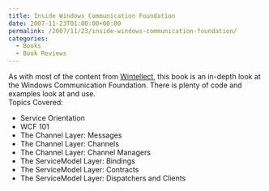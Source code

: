 ```yaml
---
title: Inside Windows Communication Foundation
date: 2007-11-23T01:00:00+00:00
permalink: /2007/11/23/inside-windows-communication-foundation/
categories:
  - Books
  - Book Reviews
---
```

As with most of the content from [Wintellect](http://www.wintellect.com), this book is an in-depth look at the Windows Communication Foundation. There is plenty of code and examples look at and use.  
Topics Covered:

* Service Orientation
* WCF 101
* The Channel Layer: Messages
* The Channel Layer: Channels
* The Channel Layer: Channel Managers
* The ServiceModel Layer: Bindings
* The ServiceModel Layer: Contracts
* The ServiceModel Layer: Dispatchers and Clients